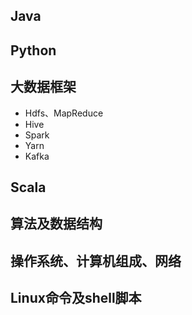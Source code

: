 ## Java

## Python

## 大数据框架

- Hdfs、MapReduce
- Hive
- Spark
- Yarn
- Kafka

## Scala

## 算法及数据结构

## 操作系统、计算机组成、网络

## Linux命令及shell脚本